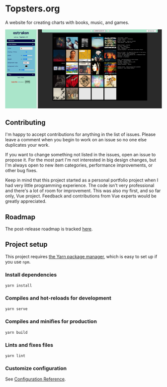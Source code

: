 # Topsters.org

A website for creating charts with books, music, and games.

![screenshot of the app](/screenshot.png)

## Contributing

I'm happy to accept contributions for anything in the list of issues. Please leave a comment when you begin to work on an issue so no one else duplicates your work.

If you want to change something not listed in the issues, open an issue to propose it. For the most part I'm not interested in big design changes, but I'm always open to new item categories, performance improvements, or other bug fixes.

Keep in mind that this project started as a personal portfolio project when I had very little programming experience. The code isn't very professional and there's a lot of room for improvement. This was also my first, and so far only, Vue project. Feedback and contributions from Vue experts would be greatly appreciated.

## Roadmap

The post-release roadmap is tracked [here](https://github.com/mythmakerseven/topstersorg/issues/4).

## Project setup

This project requires [the Yarn package manager](https://yarnpkg.com), which is easy to set up if you use `npm`.

### Install dependencies
```
yarn install
```

### Compiles and hot-reloads for development
```
yarn serve
```

### Compiles and minifies for production
```
yarn build
```

### Lints and fixes files
```
yarn lint
```

### Customize configuration
See [Configuration Reference](https://cli.vuejs.org/config/).
